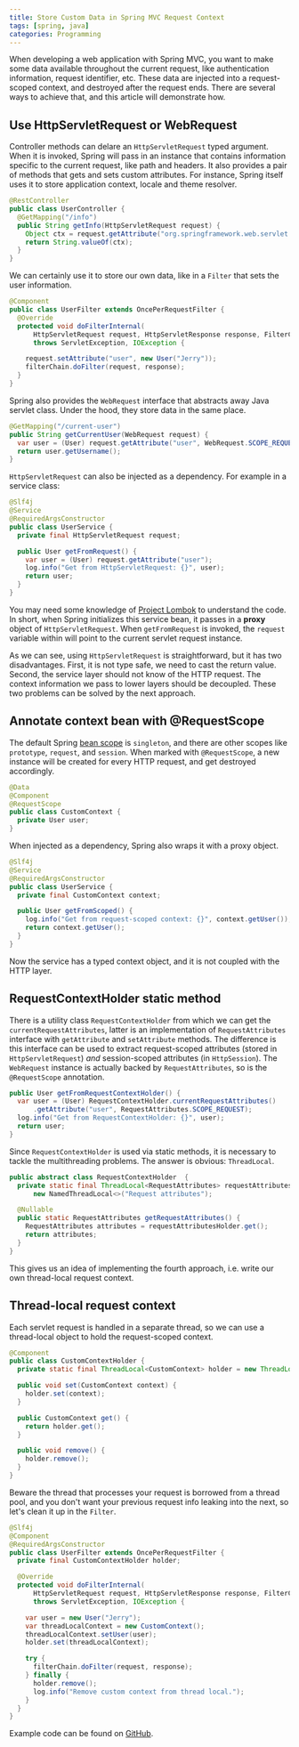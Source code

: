 ```yaml
---
title: Store Custom Data in Spring MVC Request Context
tags: [spring, java]
categories: Programming
---
```


When developing a web application with Spring MVC, you want to make some data available throughout the current request, like authentication information, request identifier, etc. These data are injected into a request-scoped context, and destroyed after the request ends. There are several ways to achieve that, and this article will demonstrate how.

## Use HttpServletRequest or WebRequest

Controller methods can delare an `HttpServletRequest` typed argument. When it is invoked, Spring will pass in an instance that contains information specific to the current request, like path and headers. It also provides a pair of methods that gets and sets custom attributes. For instance, Spring itself uses it to store application context, locale and theme resolver.

```java
@RestController
public class UserController {
  @GetMapping("/info")
  public String getInfo(HttpServletRequest request) {
    Object ctx = request.getAttribute("org.springframework.web.servlet.DispatcherServlet.CONTEXT");
    return String.valueOf(ctx);
  }
}
```

We can certainly use it to store our own data, like in a `Filter` that sets the user information.

```java
@Component
public class UserFilter extends OncePerRequestFilter {
  @Override
  protected void doFilterInternal(
      HttpServletRequest request, HttpServletResponse response, FilterChain filterChain)
      throws ServletException, IOException {

    request.setAttribute("user", new User("Jerry"));
    filterChain.doFilter(request, response);
  }
}
```

<!-- more -->

Spring also provides the `WebRequest` interface that abstracts away Java servlet class. Under the hood, they store data in the same place.

```java
@GetMapping("/current-user")
public String getCurrentUser(WebRequest request) {
  var user = (User) request.getAttribute("user", WebRequest.SCOPE_REQUEST);
  return user.getUsername();
}
```

`HttpServletRequest` can also be injected as a dependency. For example in a service class:

```java
@Slf4j
@Service
@RequiredArgsConstructor
public class UserService {
  private final HttpServletRequest request;

  public User getFromRequest() {
    var user = (User) request.getAttribute("user");
    log.info("Get from HttpServletRequest: {}", user);
    return user;
  }
}
```

You may need some knowledge of [Project Lombok][1] to understand the code. In short, when Spring initializes this service bean, it passes in a **proxy** object of `HttpServletRequest`. When `getFromRequest` is invoked, the `request` variable within will point to the current servlet request instance.

As we can see, using `HttpServletRequest` is straightforward, but it has two disadvantages. First, it is not type safe, we need to cast the return value. Second, the service layer should not know of the HTTP request. The context information we pass to lower layers should be decoupled. These two problems can be solved by the next approach.

## Annotate context bean with @RequestScope

The default Spring [bean scope][2] is `singleton`, and there are other scopes like `prototype`, `request`, and `session`. When marked with `@RequestScope`, a new instance will be created for every HTTP request, and get destroyed accordingly.

```java
@Data
@Component
@RequestScope
public class CustomContext {
  private User user;
}
```

When injected as a dependency, Spring also wraps it with a proxy object.

```java
@Slf4j
@Service
@RequiredArgsConstructor
public class UserService {
  private final CustomContext context;

  public User getFromScoped() {
    log.info("Get from request-scoped context: {}", context.getUser());
    return context.getUser();
  }
}
```

Now the service has a typed context object, and it is not coupled with the HTTP layer.

## RequestContextHolder static method

There is a utility class `RequestContextHolder` from which we can get the `currentRequestAttributes`, latter is an implementation of `RequestAttributes` interface with `getAttribute` and `setAttribute` methods. The difference is this interface can be used to extract request-scoped attributes (stored in `HttpServletRequest`) *and* session-scoped attributes (in `HttpSession`). The `WebRequest` instance is actually backed by `RequestAttributes`, so is the `@RequestScope` annotation.

```java
public User getFromRequestContextHolder() {
  var user = (User) RequestContextHolder.currentRequestAttributes()
      .getAttribute("user", RequestAttributes.SCOPE_REQUEST);
  log.info("Get from RequestContextHolder: {}", user);
  return user;
}
```

Since `RequestContextHolder` is used via static methods, it is necessary to tackle the multithreading problems. The answer is obvious: `ThreadLocal`.

```java
public abstract class RequestContextHolder  {
  private static final ThreadLocal<RequestAttributes> requestAttributesHolder =
      new NamedThreadLocal<>("Request attributes");

  @Nullable
  public static RequestAttributes getRequestAttributes() {
    RequestAttributes attributes = requestAttributesHolder.get();
    return attributes;
  }
}
```

This gives us an idea of implementing the fourth approach, i.e. write our own thread-local request context.

## Thread-local request context

Each servlet request is handled in a separate thread, so we can use a thread-local object to hold the request-scoped context.

```java
@Component
public class CustomContextHolder {
  private static final ThreadLocal<CustomContext> holder = new ThreadLocal<>();

  public void set(CustomContext context) {
    holder.set(context);
  }

  public CustomContext get() {
    return holder.get();
  }

  public void remove() {
    holder.remove();
  }
}
```

Beware the thread that processes your request is borrowed from a thread pool, and you don't want your previous request info leaking into the next, so let's clean it up in the `Filter`.

```java
@Slf4j
@Component
@RequiredArgsConstructor
public class UserFilter extends OncePerRequestFilter {
  private final CustomContextHolder holder;

  @Override
  protected void doFilterInternal(
      HttpServletRequest request, HttpServletResponse response, FilterChain filterChain)
      throws ServletException, IOException {

    var user = new User("Jerry");
    var threadLocalContext = new CustomContext();
    threadLocalContext.setUser(user);
    holder.set(threadLocalContext);

    try {
      filterChain.doFilter(request, response);
    } finally {
      holder.remove();
      log.info("Remove custom context from thread local.");
    }
  }
}
```

Example code can be found on [GitHub][3].


[1]: https://projectlombok.org/
[2]: https://docs.spring.io/spring-framework/docs/5.3.x/reference/html/core.html#beans-factory-scopes
[3]: https://github.com/jizhang/java-blog-demo/tree/master/request-context
